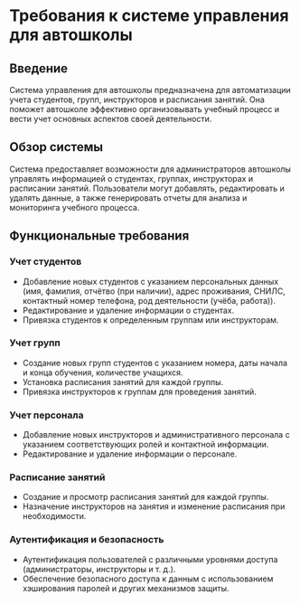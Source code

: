 # Требования к системе управления для автошколы

## Введение
Система управления для автошколы предназначена для автоматизации учета студентов, групп, инструкторов и расписания занятий. Она поможет автошколе эффективно организовывать учебный процесс и вести учет основных аспектов своей деятельности.

## Обзор системы
Система предоставляет возможности для администраторов автошколы управлять информацией о студентах, группах, инструкторах и расписании занятий. Пользователи могут добавлять, редактировать и удалять данные, а также генерировать отчеты для анализа и мониторинга учебного процесса.

## Функциональные требования
### Учет студентов
- Добавление новых студентов с указанием персональных данных (имя, фамилия, отчётво (при наличии), адрес проживания, СНИЛС, контактный номер телефона, род деятельности (учёба, работа)).
- Редактирование и удаление информации о студентах.
- Привязка студентов к определенным группам или инструкторам.

### Учет групп
- Создание новых групп студентов с указанием номера, даты начала и конца обучения, количестве учащихся.
- Установка расписания занятий для каждой группы.
- Привязка инструкторов к группам для проведения занятий.

### Учет персонала
- Добавление новых инструкторов и административного персонала с указанием соответствующих ролей и контактной информации.
- Редактирование и удаление информации о персонале.

### Расписание занятий
- Создание и просмотр расписания занятий для каждой группы.
- Назначение инструкторов на занятия и изменение расписания при необходимости.

### Аутентификация и безопасность
- Аутентификация пользователей с различными уровнями доступа (администраторы, инструкторы и т. д.).
- Обеспечение безопасного доступа к данным с использованием хэширования паролей и других механизмов защиты.
